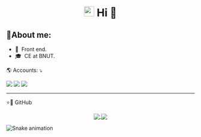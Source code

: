 <h1 align="center"><img src="https://media.giphy.com/media/hvRJCLFzcasrR4ia7z/giphy.gif" width=27px height=27px></img> Hi 💜</h1>



## 📑About me:

- 🌱 &nbsp;Front end.
- 🎓 &nbsp;CE at BNUT.

<p align="left">
🌎 Accounts: ⤵️
</p>


<p align="left">
  <a href="https://www.linkedin.com/in/mahdiyeh-asgharpour-33302323b?lipi=urn%3Ali%3Apage%3Ad_flagship3_profile_view_base_contact_details%3B1ae4wIqtRAiS3IihvUIe1w%3D%3D" alt="Linkedin">
  <img src="https://img.shields.io/badge/LinkedIn-0077B5?style=for-the-badge&logo=linkedin&logoColor=white" /></a>
  
  <a href="#" alt="Instagram" target="_blank">
  <img src="https://img.shields.io/badge/Instagram-1877F2?style=for-the-badge&logo=instagram&logoColor=white"/></a>
  
  <a href="https://github.com/mahdiyeh-asgharpour">
  <img src="https://img.shields.io/badge/Microsoft_Outlook-0078D4?style=for-the-badge&logo=microsoft-outlook&logoColor=white"/></a>
  

   
</p>  

---

<p align="left">
⭐🚀 GitHub 
</p>  
<div align="center">
<a href="https://github.com/mahdiyeh-asgharpour">
  <img align="center" src="https://github-readme-stats.vercel.app/api/top-langs/?username=mahdiyeh-asgharpour=dracula&hide_langs_below=1" />
</a>
<a href="https://github.com/mahdiyeh-asgharpour">
<img align="center" src="https://github-readme-stats.vercel.app/api/top-langs/?username=mahdiyeh-asgharpour&layout=compact&langs_count=7&theme=dracula">
</a>
</div>  

![Snake animation](https://github.com/mahdiyeh-asgharpour/mahdiyeh-asgharpour/blob/output/github-contribution-grid-snake.svg)


